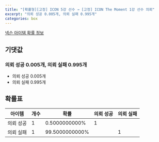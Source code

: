 ```yaml
---
title: "[확률형][고정] ICON 5강 선수 → [고정] ICON The Moment 1강 선수 의뢰"
excerpt: "의뢰 성공 0.005개, 의뢰 실패 0.995개"
categories: box
---
```

[넥슨 아이템 확률 정보](http://iteminfo.nexon.com/probability/fco?sn=7396)

## 기댓값
### 의뢰 성공 0.005개, 의뢰 실패 0.995개
- 의뢰 성공 0.005개
- 의뢰 실패 0.995개

## 확률표

|아이템|개수|확률|의뢰 성공|의뢰 실패|
|---|---|---|---|---|
|의뢰 성공|1|0.5000000000%|1||
|의뢰 실패|1|99.5000000000%||1|
